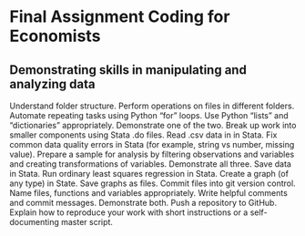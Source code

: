 # Final Assignment Coding for Economists
## Demonstrating skills in manipulating and analyzing data

Understand folder structure. Perform operations on files in different folders.
Automate repeating tasks using Python “for” loops.
Use Python “lists” and “dictionaries” appropriately. Demonstrate one of the two.
Break up work into smaller components using Stata .do files.
Read .csv data in in Stata.
Fix common data quality errors in Stata (for example, string vs number, missing value).
Prepare a sample for analysis by filtering observations and variables and creating transformations of variables. Demonstrate all three.
Save data in Stata.
Run ordinary least squares regression in Stata.
Create a graph (of any type) in State.
Save graphs as files.
Commit files into git version control.
Name files, functions and variables appropriately.
Write helpful comments and commit messages. Demonstrate both.
Push a repository to GitHub.
Explain how to reproduce your work with short instructions or a self-documenting master script.